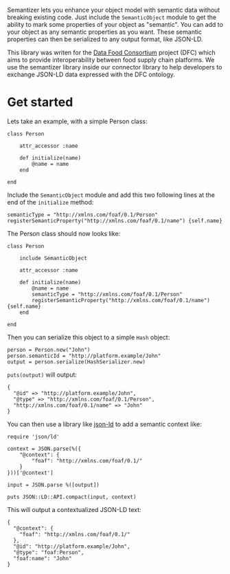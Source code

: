 Semantizer lets you enhance your object model with semantic data without breaking existing code. Just include the `SemanticObject` module to get the ability to mark some properties of your object as "semantic". You can add to your object as any semantic properties as you want. These semantic properties can then be serialized to any output format, like JSON-LD.

This library was writen for the [Data Food Consortium](https://datafoodconsortium.org) project (DFC) which aims to provide interoperability between food supply chain platforms. We use the semantizer library inside our connector library to help developers to exchange JSON-LD data expressed with the DFC ontology.

# Get started
Lets take an example, with a simple Person class:

```
class Person

    attr_accessor :name

    def initialize(name)
        @name = name
    end

end
```

Include the `SemanticObject` module and add this two following lines at the end of the `initialize` method:
```
semanticType = "http://xmlns.com/foaf/0.1/Person"
registerSemanticProperty("http://xmlns.com/foaf/0.1/name") {self.name}
```

The Person class should now looks like:
```
class Person

    include SemanticObject

    attr_accessor :name

    def initialize(name)
        @name = name
        semanticType = "http://xmlns.com/foaf/0.1/Person"
        registerSemanticProperty("http://xmlns.com/foaf/0.1/name") {self.name}
    end

end
```

Then you can serialize this object to a simple `Hash` object:
```
person = Person.new("John")
person.semanticId = "http://platform.example/John"
output = person.serialize(HashSerializer.new)
```

`puts(output)` will output:
```
{
  "@id" => "http://platform.example/John",
  "@type" => "http://xmlns.com/foaf/0.1/Person",
  "http://xmlns.com/foaf/0.1/name" => "John"
}
```

You can then use a library like [json-ld](https://github.com/ruby-rdf/json-ld) to add a semantic context like:
```
require 'json/ld'

context = JSON.parse(%({
    "@context": {
        "foaf": "http://xmlns.com/foaf/0.1/"
    }
}))['@context']

input = JSON.parse %([output])

puts JSON::LD::API.compact(input, context)
```

This will output a contextualized JSON-LD text:
```
{
  "@context": {
    "foaf": "http://xmlns.com/foaf/0.1/"
  },
  "@id": "http://platform.example/John",
  "@type": "foaf:Person",
  "foaf:name": "John"
}
```
